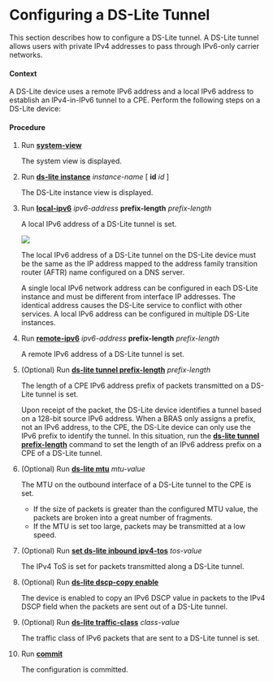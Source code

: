 Configuring a DS-Lite Tunnel
============================

This section describes how to configure a DS-Lite tunnel. A DS-Lite tunnel allows users with private IPv4 addresses to pass through IPv6-only carrier networks.

#### Context

A DS-Lite device uses a remote IPv6 address and a local IPv6 address to establish an IPv4-in-IPv6 tunnel to a CPE. Perform the following steps on a DS-Lite device:


#### Procedure

1. Run [**system-view**](cmdqueryname=system-view)
   
   
   
   The system view is displayed.
2. Run [**ds-lite instance**](cmdqueryname=ds-lite+instance) *instance-name* [ **id** *id* ]
   
   
   
   The DS-Lite instance view is displayed.
3. Run [**local-ipv6**](cmdqueryname=local-ipv6) *ipv6-address* **prefix-length** *prefix-length*
   
   
   
   A local IPv6 address of a DS-Lite tunnel is set.
   
   
   
   ![](../../../../public_sys-resources/note_3.0-en-us.png) 
   
   The local IPv6 address of a DS-Lite tunnel on the DS-Lite device must be the same as the IP address mapped to the address family transition router (AFTR) name configured on a DNS server.
   
   A single local IPv6 network address can be configured in each DS-Lite instance and must be different from interface IP addresses. The identical address causes the DS-Lite service to conflict with other services. A local IPv6 address can be configured in multiple DS-Lite instances.
4. Run [**remote-ipv6**](cmdqueryname=remote-ipv6) *ipv6-address* **prefix-length** *prefix-length*
   
   
   
   A remote IPv6 address of a DS-Lite tunnel is set.
5. (Optional) Run [**ds-lite tunnel prefix-length**](cmdqueryname=ds-lite+tunnel+prefix-length) *prefix-length*
   
   
   
   The length of a CPE IPv6 address prefix of packets transmitted on a DS-Lite tunnel is set.
   
   
   
   Upon receipt of the packet, the DS-Lite device identifies a tunnel based on a 128-bit source IPv6 address. When a BRAS only assigns a prefix, not an IPv6 address, to the CPE, the DS-Lite device can only use the IPv6 prefix to identify the tunnel. In this situation, run the [**ds-lite tunnel prefix-length**](cmdqueryname=ds-lite+tunnel+prefix-length) command to set the length of an IPv6 address prefix on a CPE of a DS-Lite tunnel.
6. (Optional) Run [**ds-lite mtu**](cmdqueryname=ds-lite+mtu) *mtu-value*
   
   
   
   The MTU on the outbound interface of a DS-Lite tunnel to the CPE is set.
   
   
   
   * If the size of packets is greater than the configured MTU value, the packets are broken into a great number of fragments.
   * If the MTU is set too large, packets may be transmitted at a low speed.
7. (Optional) Run [**set ds-lite inbound ipv4-tos**](cmdqueryname=set+ds-lite+inbound+ipv4-tos) *tos-value*
   
   
   
   The IPv4 ToS is set for packets transmitted along a DS-Lite tunnel.
8. (Optional) Run [**ds-lite dscp-copy enable**](cmdqueryname=ds-lite+dscp-copy+enable)
   
   
   
   The device is enabled to copy an IPv6 DSCP value in packets to the IPv4 DSCP field when the packets are sent out of a DS-Lite tunnel.
9. (Optional) Run [**ds-lite traffic-class**](cmdqueryname=ds-lite+traffic-class) *class-value*
   
   
   
   The traffic class of IPv6 packets that are sent to a DS-Lite tunnel is set.
10. Run [**commit**](cmdqueryname=commit)
    
    
    
    The configuration is committed.